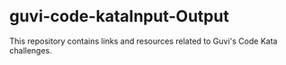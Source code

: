 # guvi-code-kataInput-Output
This repository contains links and resources related to Guvi's Code Kata challenges.
